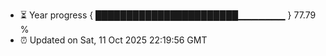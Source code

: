 - ⏳ Year progress { ███████████████████████▁▁▁▁▁▁▁ } 77.79 %
- ⏰ Updated on Sat, 11 Oct 2025 22:19:56 GMT

